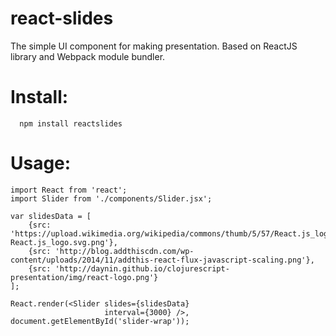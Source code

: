 # react-slides
The simple UI component for making presentation. Based on ReactJS library and Webpack module bundler.

# Install:

      npm install reactslides
      
# Usage:
	
	import React from 'react';
	import Slider from './components/Slider.jsx';

	var slidesData = [
		{src: 'https://upload.wikimedia.org/wikipedia/commons/thumb/5/57/React.js_logo.svg/2000px-React.js_logo.svg.png'},
		{src: 'http://blog.addthiscdn.com/wp-content/uploads/2014/11/addthis-react-flux-javascript-scaling.png'},
		{src: 'http://daynin.github.io/clojurescript-presentation/img/react-logo.png'}
	]; 
	
	React.render(<Slider slides={slidesData} 
			     		 interval={3000} />, 
	document.getElementById('slider-wrap'));
      
      
